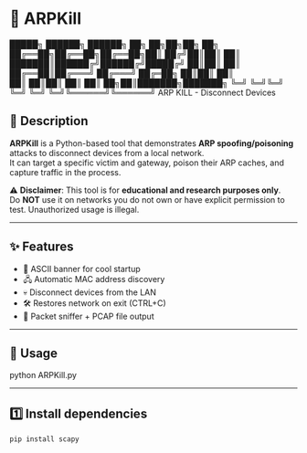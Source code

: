 
# 🥾 ARPKill

 █████╗ ██████╗ ██████╗ ██╗  ██╗██╗██╗     ██╗     
██╔══██╗██╔══██╗██╔══██╗██║ ██╔╝██║██║     ██║     
███████║██████╔╝██████╔╝█████╔╝ ██║██║     ██║     
██╔══██║██╔═══╝ ██╔═══╝ ██╔═██╗ ██║██║     ██║     
██║  ██║██║     ██║     ██║  ██╗██║███████╗███████╗
╚═╝  ╚═╝╚═╝     ╚═╝     ╚═╝  ╚═╝╚══════╝╚══════╝
           ARP KILL  -  Disconnect Devices


## 📖 Description
**ARPKill** is a Python-based tool that demonstrates **ARP spoofing/poisoning** attacks to disconnect devices from a local network.  
It can target a specific victim and gateway, poison their ARP caches, and capture traffic in the process.  

⚠️ **Disclaimer**: This tool is for **educational and research purposes only**.  
Do **NOT** use it on networks you do not own or have explicit permission to test. Unauthorized usage is illegal.  

---

## ✨ Features
- 🎨 ASCII banner for cool startup
- 🖧 Automatic MAC address discovery
- 💀 Disconnect devices from the LAN
- 🛠️ Restores network on exit (CTRL+C)
- 📡 Packet sniffer + PCAP file output

---

## 🚀 Usage
python ARPKill.py <victim ip> <gateway ip>

---

## 1️⃣ Install dependencies
```bash
pip install scapy
